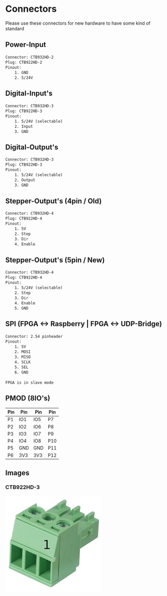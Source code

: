 # Connectors

Please use these connectors for new hardware to have some kind of standard


## Power-Input

    Connector: CTB932HD-2
    Plug: CTB922HD-2
    Pinout: 
        1. GND
        2. 5/24V


## Digital-Input's

    Connector: CTB932HD-3
    Plug: CTB922HD-3
    Pinout: 
        1. 5/24V (selectable)
        2. Input
        3. GND


## Digital-Output's

    Connector: CTB932HD-3
    Plug: CTB922HD-3
    Pinout: 
        1. 5/24V (selectable)
        2. Output
        3. GND


## Stepper-Output's (4pin / Old)

    Connector: CTB932HD-4
    Plug: CTB922HD-4
    Pinout: 
        1. 5V
        2. Step
        3. Dir
        4. Enable


## Stepper-Output's (5pin / New)

    Connector: CTB932HD-4
    Plug: CTB922HD-4
    Pinout: 
        1. 5/24V (selectable)
        2. Step
        3. Dir
        4. Enable
        5. GND


## SPI (FPGA <-> Raspberry | FPGA <-> UDP-Bridge)

    Connector: 2.54 pinheader
    Pinout: 
        1. 5V
        2. MOSI
        3. MISO
        4. SCLK
        5. SEL
        6. GND

    FPGA is in slave mode

## PMOD (8IO's)
Pin | Pin | Pin | Pin
--- | --- | --- | ---
P1 | IO1 | IO5 | P7
P2 | IO2 | IO6 | P8
P3 | IO3 | IO7 | P9
P4 | IO4 | IO8 | P10
P5 | GND | GND | P11
P6 | 3V3 | 3V3 | P12


## Images

### CTB922HD-3

![CTB922HD-3](files/CTB922HD-3.png)

